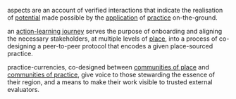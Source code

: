 aspects are an account of verified interactions that indicate the realisation of [potential](glossary/place-sourced%20potential.md) made possible by the [application](processes/enactment/index.md) of [practice](glossary/Practice.md) on-the-ground. 

an [action-learning journey](patterns/action-learning%20journeys.md) serves the purpose of onboarding and aligning the necessary stakeholders, at multiple levels of [place](glossary/Place.md), into a process of co-designing a peer-to-peer protocol that encodes a given place-sourced practice. 

practice-currencies, co-designed between [communities of place](/collaborators/communities%20of%20place/hub/hubs.md) and [communities of practice](/collaborators/communities%20of%20practice/practice%20networks.md), give voice to those stewarding the essence of their region, and a means to make their work visible to trusted external evaluators.